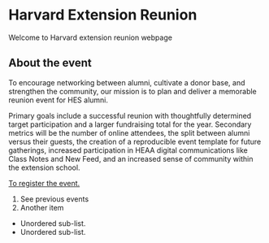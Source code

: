 # Harvard Extension Reunion
Welcome to Harvard extension reunion webpage

## About the event
To encourage networking between alumni, cultivate a donor base, and strengthen the community, our mission is to plan and deliver a memorable reunion event for HES alumni.

Primary goals include a successful reunion with thoughtfully determined target participation and a larger fundraising total for the year. Secondary metrics will be the number of online attendees, the split between alumni versus their guests, the creation of a reproducible event template for future gatherings, increased participation in HEAA digital communications like Class Notes and New Feed, and an increased sense of community within the extension school. 

[To register the event.](https://docs.google.com/forms/d/e/1FAIpQLSd7Yyg_Hfb4He5nPdcSzzpigN68LwFui2SZ62n5aKXjmT60VA/viewform?usp=pp_url)


1. See previous events
2. Another item 

- Unordered sub-list. 
- Unordered sub-list. 


